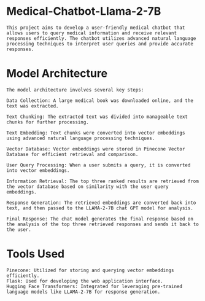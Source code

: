 # Medical-Chatbot-Llama-2-7B
    This project aims to develop a user-friendly medical chatbot that allows users to query medical information and receive relevant responses efficiently. The chatbot utilizes advanced natural language processing techniques to interpret user queries and provide accurate responses.

# Model Architecture

    The model architecture involves several key steps:

    Data Collection: A large medical book was downloaded online, and the text was extracted.

    Text Chunking: The extracted text was divided into manageable text chunks for further processing.

    Text Embedding: Text chunks were converted into vector embeddings using advanced natural language processing techniques.

    Vector Database: Vector embeddings were stored in Pinecone Vector Database for efficient retrieval and comparison.

    User Query Processing: When a user submits a query, it is converted into vector embeddings.

    Information Retrieval: The top three ranked results are retrieved from the vector database based on similarity with the user query embeddings.

    Response Generation: The retrieved embeddings are converted back into text, and then passed to the LLAMA-2-7B chat GPT model for analysis.

    Final Response: The chat model generates the final response based on the analysis of the top three retrieved responses and sends it back to the user.

# Tools Used

    Pinecone: Utilized for storing and querying vector embeddings efficiently.
    Flask: Used for developing the web application interface.
    Hugging Face Transformers: Integrated for leveraging pre-trained language models like LLAMA-2-7B for response generation.

